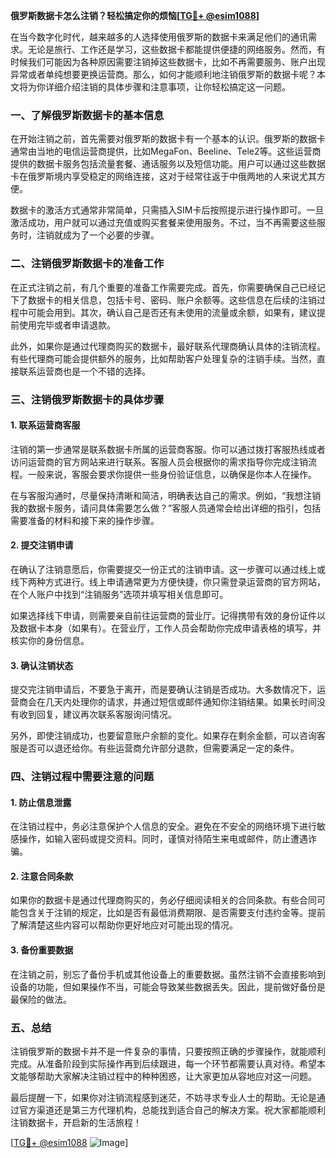 **俄罗斯数据卡怎么注销？轻松搞定你的烦恼[[TG💪+ @esim1088](https://t.me/s/esim1088)]**

在当今数字化时代，越来越多的人选择使用俄罗斯的数据卡来满足他们的通讯需求。无论是旅行、工作还是学习，这些数据卡都能提供便捷的网络服务。然而，有时候我们可能因为各种原因需要注销掉这些数据卡，比如不再需要服务、账户出现异常或者单纯想要更换运营商。那么，如何才能顺利地注销俄罗斯的数据卡呢？本文将为你详细介绍注销的具体步骤和注意事项，让你轻松搞定这一问题。

### 一、了解俄罗斯数据卡的基本信息

在开始注销之前，首先需要对俄罗斯的数据卡有一个基本的认识。俄罗斯的数据卡通常由当地的电信运营商提供，比如MegaFon、Beeline、Tele2等。这些运营商提供的数据卡服务包括流量套餐、通话服务以及短信功能。用户可以通过这些数据卡在俄罗斯境内享受稳定的网络连接，这对于经常往返于中俄两地的人来说尤其方便。

数据卡的激活方式通常非常简单，只需插入SIM卡后按照提示进行操作即可。一旦激活成功，用户就可以通过充值或购买套餐来使用服务。不过，当不再需要这些服务时，注销就成为了一个必要的步骤。

### 二、注销俄罗斯数据卡的准备工作

在正式注销之前，有几个重要的准备工作需要完成。首先，你需要确保自己已经记下了数据卡的相关信息，包括卡号、密码、账户余额等。这些信息在后续的注销过程中可能会用到。其次，确认自己是否还有未使用的流量或余额，如果有，建议提前使用完毕或者申请退款。

此外，如果你是通过代理商购买的数据卡，最好联系代理商确认具体的注销流程。有些代理商可能会提供额外的服务，比如帮助客户处理复杂的注销手续。当然，直接联系运营商也是一个不错的选择。

### 三、注销俄罗斯数据卡的具体步骤

#### 1. 联系运营商客服

注销的第一步通常是联系数据卡所属的运营商客服。你可以通过拨打客服热线或者访问运营商的官方网站来进行联系。客服人员会根据你的需求指导你完成注销流程。一般来说，客服会要求你提供一些身份验证信息，以确保是你本人在操作。

在与客服沟通时，尽量保持清晰和简洁，明确表达自己的需求。例如，“我想注销我的数据卡服务，请问具体需要怎么做？”客服人员通常会给出详细的指引，包括需要准备的材料和接下来的操作步骤。

#### 2. 提交注销申请

在确认了注销意愿后，你需要提交一份正式的注销申请。这一步骤可以通过线上或线下两种方式进行。线上申请通常更为方便快捷，你只需登录运营商的官方网站，在个人账户中找到“注销服务”选项并填写相关信息即可。

如果选择线下申请，则需要亲自前往运营商的营业厅。记得携带有效的身份证件以及数据卡本身（如果有）。在营业厅，工作人员会帮助你完成申请表格的填写，并核实你的身份信息。

#### 3. 确认注销状态

提交完注销申请后，不要急于离开，而是要确认注销是否成功。大多数情况下，运营商会在几天内处理你的请求，并通过短信或邮件通知你注销结果。如果长时间没有收到回复，建议再次联系客服询问情况。

另外，即使注销成功，也要留意账户余额的变化。如果存在剩余金额，可以咨询客服是否可以退还给你。有些运营商允许部分退款，但需要满足一定的条件。

### 四、注销过程中需要注意的问题

#### 1. 防止信息泄露

在注销过程中，务必注意保护个人信息的安全。避免在不安全的网络环境下进行敏感操作，如输入密码或提交资料。同时，谨慎对待陌生来电或邮件，防止遭遇诈骗。

#### 2. 注意合同条款

如果你的数据卡是通过代理商购买的，务必仔细阅读相关的合同条款。有些合同可能包含关于注销的规定，比如是否有最低消费期限、是否需要支付违约金等。提前了解清楚这些内容可以帮助你更好地应对可能出现的情况。

#### 3. 备份重要数据

在注销之前，别忘了备份手机或其他设备上的重要数据。虽然注销不会直接影响到设备的功能，但如果操作不当，可能会导致某些数据丢失。因此，提前做好备份是最保险的做法。

### 五、总结

注销俄罗斯的数据卡并不是一件复杂的事情，只要按照正确的步骤操作，就能顺利完成。从准备阶段到实际操作再到后续跟进，每一个环节都需要认真对待。希望本文能够帮助大家解决注销过程中的种种困惑，让大家更加从容地应对这一问题。

最后提醒一下，如果你对注销流程感到迷茫，不妨寻求专业人士的帮助。无论是通过官方渠道还是第三方代理机构，总能找到适合自己的解决方案。祝大家都能顺利注销数据卡，开启新的生活旅程！

[[TG💪+ @esim1088](https://t.me/s/esim1088) ![Image](https://i.postimg.cc/4NQfJmqS/Snipaste-2025-05-13-00-14-12.png)]